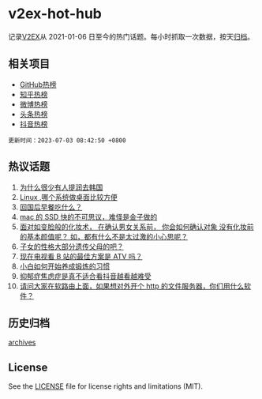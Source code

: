# v2ex-hot-hub

 记录[V2EX](https://www.v2ex.com/)从 2021-01-06 日至今的热门话题。每小时抓取一次数据，按天[归档](archives)。
 
 ## 相关项目

- [GitHub热榜](https://github.com/snaildev/github-hot-hub)
- [知乎热榜](https://github.com/snaildev/zhihu-hot-hub)
- [微博热榜](https://github.com/snaildev/weibo-hot-hub)
- [头条热榜](https://github.com/snaildev/toutiao-hot-hub)
- [抖音热榜](https://github.com/snaildev/douyin-hot-hub)


 `更新时间：2023-07-03 08:42:50 +0800`

## 热议话题

1. [为什么很少有人提润去韩国](https://www.v2ex.com/t/953449)
1. [Linux ,哪个系统做桌面比较方便](https://www.v2ex.com/t/953406)
1. [回国后早餐吃什么？](https://www.v2ex.com/t/953469)
1. [mac 的 SSD 快的不可思议，难怪是金子做的](https://www.v2ex.com/t/953371)
1. [面对如变脸般的化妆术， 在确认男女关系前， 你会如何确认对象 没有化妆前的基本颜值呢？ 如，都有什么不是太过激的小心思呢？](https://www.v2ex.com/t/953450)
1. [子女的性格大部分遗传父母的吧？](https://www.v2ex.com/t/953451)
1. [现在电视看 B 站的最佳方案是 ATV 吗？](https://www.v2ex.com/t/953372)
1. [小白如何开始养成锻炼的习惯](https://www.v2ex.com/t/953389)
1. [抑郁症焦虑症是真不适合看抖音越看越难受](https://www.v2ex.com/t/953384)
1. [请问大家在软路由上面，如果想对外开个 http 的文件服务器，你们用什么软件？](https://www.v2ex.com/t/953400)

## 历史归档

[archives](archives)

## License

See the [LICENSE](LICENSE) file for license rights and limitations (MIT).
